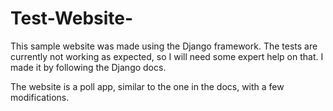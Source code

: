 # Test-Website-
This sample website was made using the Django framework. The tests are currently not working as expected, so I will need some expert help on that.
I made it by following the Django docs.

The website is a poll app, similar to the one in the docs, with a few modifications.
